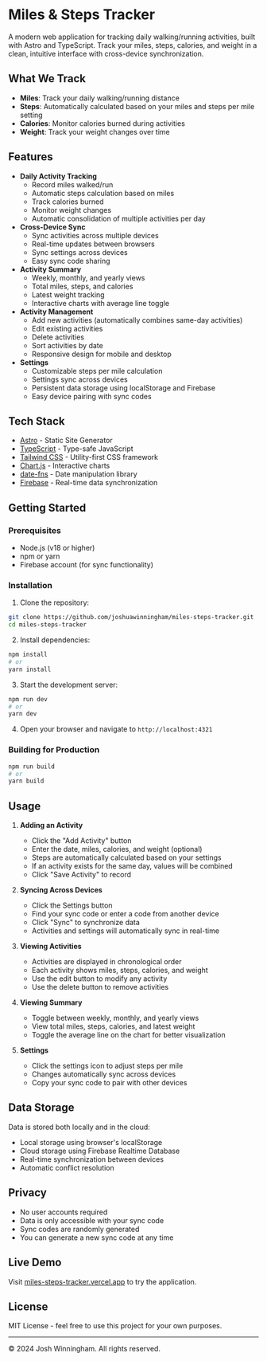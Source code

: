 # Miles & Steps Tracker

A modern web application for tracking daily walking/running activities, built with Astro and TypeScript. Track your miles, steps, calories, and weight in a clean, intuitive interface with cross-device synchronization.

## What We Track

* **Miles**: Track your daily walking/running distance
* **Steps**: Automatically calculated based on your miles and steps per mile setting
* **Calories**: Monitor calories burned during activities
* **Weight**: Track your weight changes over time

## Features

* **Daily Activity Tracking**  
  * Record miles walked/run  
  * Automatic steps calculation based on miles  
  * Track calories burned  
  * Monitor weight changes  
  * Automatic consolidation of multiple activities per day
* **Cross-Device Sync**  
  * Sync activities across multiple devices  
  * Real-time updates between browsers  
  * Sync settings across devices  
  * Easy sync code sharing
* **Activity Summary**  
  * Weekly, monthly, and yearly views  
  * Total miles, steps, and calories  
  * Latest weight tracking  
  * Interactive charts with average line toggle
* **Activity Management**  
  * Add new activities (automatically combines same-day activities)  
  * Edit existing activities  
  * Delete activities  
  * Sort activities by date  
  * Responsive design for mobile and desktop
* **Settings**  
  * Customizable steps per mile calculation  
  * Settings sync across devices  
  * Persistent data storage using localStorage and Firebase  
  * Easy device pairing with sync codes

## Tech Stack

* [Astro](https://astro.build) - Static Site Generator
* [TypeScript](https://www.typescriptlang.org/) - Type-safe JavaScript
* [Tailwind CSS](https://tailwindcss.com) - Utility-first CSS framework
* [Chart.js](https://www.chartjs.org/) - Interactive charts
* [date-fns](https://date-fns.org/) - Date manipulation library
* [Firebase](https://firebase.google.com/) - Real-time data synchronization

## Getting Started

### Prerequisites

* Node.js (v18 or higher)
* npm or yarn
* Firebase account (for sync functionality)

### Installation

1. Clone the repository:
```bash
git clone https://github.com/joshuawinningham/miles-steps-tracker.git
cd miles-steps-tracker
```

2. Install dependencies:
```bash
npm install
# or
yarn install
```

3. Start the development server:
```bash
npm run dev
# or
yarn dev
```

4. Open your browser and navigate to `http://localhost:4321`

### Building for Production

```bash
npm run build
# or
yarn build
```

## Usage

1. **Adding an Activity**  
   * Click the "Add Activity" button  
   * Enter the date, miles, calories, and weight (optional)  
   * Steps are automatically calculated based on your settings  
   * If an activity exists for the same day, values will be combined  
   * Click "Save Activity" to record

2. **Syncing Across Devices**  
   * Click the Settings button  
   * Find your sync code or enter a code from another device  
   * Click "Sync" to synchronize data  
   * Activities and settings will automatically sync in real-time

3. **Viewing Activities**  
   * Activities are displayed in chronological order  
   * Each activity shows miles, steps, calories, and weight  
   * Use the edit button to modify any activity  
   * Use the delete button to remove activities

4. **Viewing Summary**  
   * Toggle between weekly, monthly, and yearly views  
   * View total miles, steps, calories, and latest weight  
   * Toggle the average line on the chart for better visualization

5. **Settings**  
   * Click the settings icon to adjust steps per mile  
   * Changes automatically sync across devices  
   * Copy your sync code to pair with other devices

## Data Storage

Data is stored both locally and in the cloud:

* Local storage using browser's localStorage
* Cloud storage using Firebase Realtime Database
* Real-time synchronization between devices
* Automatic conflict resolution

## Privacy

* No user accounts required
* Data is only accessible with your sync code
* Sync codes are randomly generated
* You can generate a new sync code at any time

## Live Demo

Visit [miles-steps-tracker.vercel.app](https://miles-steps-tracker.vercel.app) to try the application.

## License

MIT License - feel free to use this project for your own purposes.

---
© 2024 Josh Winningham. All rights reserved.
